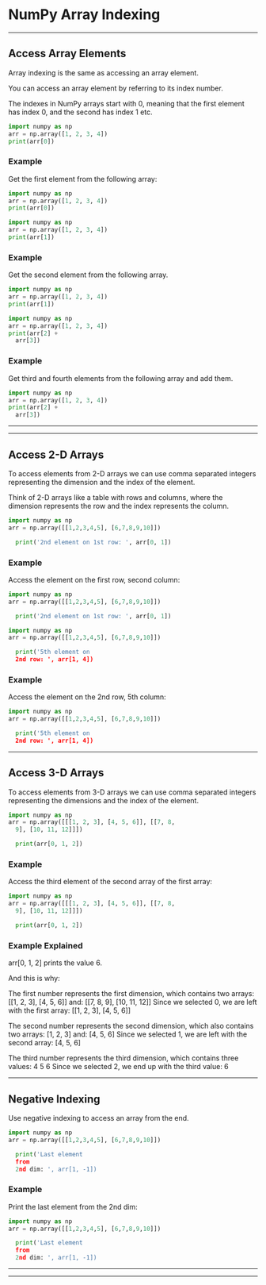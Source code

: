 # NumPy Array Indexing


---


## Access Array Elements

Array indexing is the same as accessing an array element.

You can access an array element by referring to its index number.

The indexes in NumPy arrays start with 0, meaning that the first element  
has index 0, and the second has index 1 etc.

```python
import numpy as np
arr = np.array([1, 2, 3, 4])
print(arr[0])
```


### Example

Get the first element from the following array:

```python
import numpy as np
arr = np.array([1, 2, 3, 4])
print(arr[0])
```

```python
import numpy as np
arr = np.array([1, 2, 3, 4])
print(arr[1])
```


### Example

Get the second element from the following array.

```python
import numpy as np
arr = np.array([1, 2, 3, 4])
print(arr[1])
```

```python
import numpy as np
arr = np.array([1, 2, 3, 4])
print(arr[2] + 
  arr[3])
```


### Example

Get third and fourth elements from the following array and add them.

```python
import numpy as np
arr = np.array([1, 2, 3, 4])
print(arr[2] + 
  arr[3])
```


---


---


## Access 2-D Arrays

To access elements from 2-D arrays we can use comma separated integers representing 
the 
dimension and the index of the element.

Think of 2-D arrays like a table with rows and columns, where the dimension 
represents the row and the index represents the column.

```python
import numpy as np
arr = np.array([[1,2,3,4,5], [6,7,8,9,10]])

  print('2nd element on 1st row: ', arr[0, 1])
```


### Example

Access the element on the first row, second column:

```python
import numpy as np
arr = np.array([[1,2,3,4,5], [6,7,8,9,10]])

  print('2nd element on 1st row: ', arr[0, 1])
```

```python
import numpy as np
arr = np.array([[1,2,3,4,5], [6,7,8,9,10]])

  print('5th element on 
  2nd row: ', arr[1, 4])
```


### Example

Access the element on the 2nd row, 5th column:

```python
import numpy as np
arr = np.array([[1,2,3,4,5], [6,7,8,9,10]])

  print('5th element on 
  2nd row: ', arr[1, 4])
```


---


## Access 3-D Arrays

To access elements from 3-D arrays we can use comma separated integers representing 
the dimensions and the index of the element.

```python
import numpy as np
arr = np.array([[[1, 2, 3], [4, 5, 6]], [[7, 8, 
  9], [10, 11, 12]]])

  print(arr[0, 1, 2])
```


### Example

Access the third element of the second array of the first array:

```python
import numpy as np
arr = np.array([[[1, 2, 3], [4, 5, 6]], [[7, 8, 
  9], [10, 11, 12]]])

  print(arr[0, 1, 2])
```


### Example Explained

arr[0, 1, 2] prints the value 6.

And this is why:

The first number represents the first dimension, which contains two arrays:
[[1, 2, 3], [4, 5, 6]]
and:
[[7, 8, 9], [10, 11, 12]]
Since we selected 0, we are left with the first array:
[[1, 2, 3], [4, 5, 6]]

The second number represents the second dimension, which also contains two arrays:
[1, 2, 3]
and:
[4, 5, 6]
Since we selected 1, we are left with the second array:
[4, 5, 6]

The third number represents the third dimension, which contains three values:
4
5
6
Since we selected 2, we end up with the third value:
6


---


## Negative Indexing

Use negative indexing to access an array from the end.

```python
import numpy as np
arr = np.array([[1,2,3,4,5], [6,7,8,9,10]])

  print('Last element 
  from 
  2nd dim: ', arr[1, -1])
```


### Example

Print the last element from the 2nd dim:

```python
import numpy as np
arr = np.array([[1,2,3,4,5], [6,7,8,9,10]])

  print('Last element 
  from 
  2nd dim: ', arr[1, -1])
```


---


---

